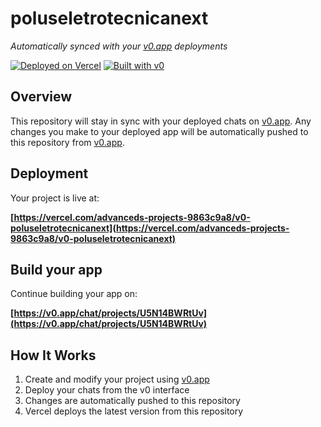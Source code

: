# poluseletrotecnicanext

*Automatically synced with your [v0.app](https://v0.app) deployments*

[![Deployed on Vercel](https://img.shields.io/badge/Deployed%20on-Vercel-black?style=for-the-badge&logo=vercel)](https://vercel.com/advanceds-projects-9863c9a8/v0-poluseletrotecnicanext)
[![Built with v0](https://img.shields.io/badge/Built%20with-v0.app-black?style=for-the-badge)](https://v0.app/chat/projects/U5N14BWRtUv)

## Overview

This repository will stay in sync with your deployed chats on [v0.app](https://v0.app).
Any changes you make to your deployed app will be automatically pushed to this repository from [v0.app](https://v0.app).

## Deployment

Your project is live at:

**[https://vercel.com/advanceds-projects-9863c9a8/v0-poluseletrotecnicanext](https://vercel.com/advanceds-projects-9863c9a8/v0-poluseletrotecnicanext)**

## Build your app

Continue building your app on:

**[https://v0.app/chat/projects/U5N14BWRtUv](https://v0.app/chat/projects/U5N14BWRtUv)**

## How It Works

1. Create and modify your project using [v0.app](https://v0.app)
2. Deploy your chats from the v0 interface
3. Changes are automatically pushed to this repository
4. Vercel deploys the latest version from this repository